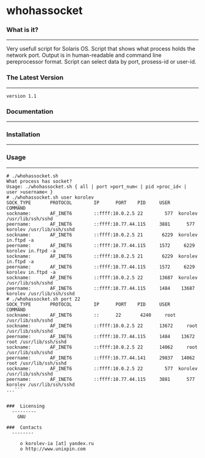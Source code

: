 #						whohassocket


###  What is it?
  -----------
Very usefull script for Solaris OS. Script that shows what process holds the network port. 
Output is in human-readable and command line pereprocessor format. 
Script can select data by port, prosess-id or user-id.

###  The Latest Version
  ------------------
	version 1.1

###  Documentation
  -------------

###  Installation
  ------------

###  Usage
  ------------

```
# ./whohassocket.sh
What process has socket?
Usage: ./whohassocket.sh { all | port >port_num< | pid >proc_id< | user >username< }
# ./whohassocket.sh user korolev
SOCK_TYPE       PROTOCOL        IP      PORT    PID     USER    COMMAND
sockname:       AF_INET6        ::ffff:10.0.2.5 22        577  korolev /usr/lib/ssh/sshd
peername:       AF_INET6        ::ffff:10.77.44.115     3881      577  korolev /usr/lib/ssh/sshd
sockname:       AF_INET6        ::ffff:10.0.2.5 21       6229  korolev in.ftpd -a
peername:       AF_INET6        ::ffff:10.77.44.115     1572     6229  korolev in.ftpd -a
sockname:       AF_INET6        ::ffff:10.0.2.5 21       6229  korolev in.ftpd -a
peername:       AF_INET6        ::ffff:10.77.44.115     1572     6229  korolev in.ftpd -a
sockname:       AF_INET6        ::ffff:10.0.2.5 22      13687  korolev /usr/lib/ssh/sshd
peername:       AF_INET6        ::ffff:10.77.44.115     1484    13687  korolev /usr/lib/ssh/sshd
# ./whohassocket.sh port 22
SOCK_TYPE       PROTOCOL        IP      PORT    PID     USER    COMMAND
sockname:       AF_INET6        ::      22       4240     root /usr/lib/ssh/sshd
sockname:       AF_INET6        ::ffff:10.0.2.5 22      13672     root /usr/lib/ssh/sshd
peername:       AF_INET6        ::ffff:10.77.44.115     1484    13672     root /usr/lib/ssh/sshd
sockname:       AF_INET6        ::ffff:10.0.2.5 22      14062     root /usr/lib/ssh/sshd
peername:       AF_INET6        ::ffff:10.77.44.141     29837   14062     root /usr/lib/ssh/sshd
sockname:       AF_INET6        ::ffff:10.0.2.5 22        577  korolev /usr/lib/ssh/sshd
peername:       AF_INET6        ::ffff:10.77.44.115     3881      577  korolev /usr/lib/ssh/sshd
...```
	

###  Licensing
  ---------
	GNU

###  Contacts
  --------

     o korolev-ia [at] yandex.ru
     o http://www.unixpin.com















	